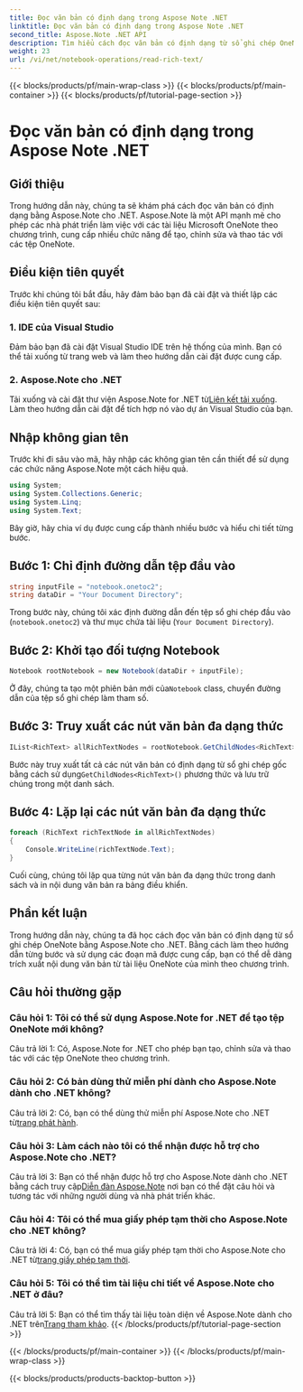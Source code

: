```yaml
---
title: Đọc văn bản có định dạng trong Aspose Note .NET
linktitle: Đọc văn bản có định dạng trong Aspose Note .NET
second_title: Aspose.Note .NET API
description: Tìm hiểu cách đọc văn bản có định dạng từ sổ ghi chép OneNote theo chương trình bằng cách sử dụng Aspose.Note for .NET. Hãy làm theo hướng dẫn từng bước của chúng tôi để dễ dàng tích hợp.
weight: 23
url: /vi/net/notebook-operations/read-rich-text/
---
```


{{< blocks/products/pf/main-wrap-class >}}
{{< blocks/products/pf/main-container >}}
{{< blocks/products/pf/tutorial-page-section >}}

# Đọc văn bản có định dạng trong Aspose Note .NET

## Giới thiệu

Trong hướng dẫn này, chúng ta sẽ khám phá cách đọc văn bản có định dạng bằng Aspose.Note cho .NET. Aspose.Note là một API mạnh mẽ cho phép các nhà phát triển làm việc với các tài liệu Microsoft OneNote theo chương trình, cung cấp nhiều chức năng để tạo, chỉnh sửa và thao tác với các tệp OneNote.

## Điều kiện tiên quyết

Trước khi chúng tôi bắt đầu, hãy đảm bảo bạn đã cài đặt và thiết lập các điều kiện tiên quyết sau:

### 1. IDE của Visual Studio

Đảm bảo bạn đã cài đặt Visual Studio IDE trên hệ thống của mình. Bạn có thể tải xuống từ trang web và làm theo hướng dẫn cài đặt được cung cấp.

### 2. Aspose.Note cho .NET

 Tải xuống và cài đặt thư viện Aspose.Note for .NET từ[Liên kết tải xuống](https://releases.aspose.com/note/net/). Làm theo hướng dẫn cài đặt để tích hợp nó vào dự án Visual Studio của bạn.

## Nhập không gian tên

Trước khi đi sâu vào mã, hãy nhập các không gian tên cần thiết để sử dụng các chức năng Aspose.Note một cách hiệu quả.

```csharp
using System;
using System.Collections.Generic;
using System.Linq;
using System.Text;
```

Bây giờ, hãy chia ví dụ được cung cấp thành nhiều bước và hiểu chi tiết từng bước.

## Bước 1: Chỉ định đường dẫn tệp đầu vào

```csharp
string inputFile = "notebook.onetoc2";
string dataDir = "Your Document Directory";
```

Trong bước này, chúng tôi xác định đường dẫn đến tệp sổ ghi chép đầu vào (`notebook.onetoc2`) và thư mục chứa tài liệu (`Your Document Directory`).

## Bước 2: Khởi tạo đối tượng Notebook

```csharp
Notebook rootNotebook = new Notebook(dataDir + inputFile);
```

 Ở đây, chúng ta tạo một phiên bản mới của`Notebook` class, chuyển đường dẫn của tệp sổ ghi chép làm tham số.

## Bước 3: Truy xuất các nút văn bản đa dạng thức

```csharp
IList<RichText> allRichTextNodes = rootNotebook.GetChildNodes<RichText>();
```

 Bước này truy xuất tất cả các nút văn bản có định dạng từ sổ ghi chép gốc bằng cách sử dụng`GetChildNodes<RichText>()` phương thức và lưu trữ chúng trong một danh sách.

## Bước 4: Lặp lại các nút văn bản đa dạng thức

```csharp
foreach (RichText richTextNode in allRichTextNodes)
{
    Console.WriteLine(richTextNode.Text);
}
```

Cuối cùng, chúng tôi lặp qua từng nút văn bản đa dạng thức trong danh sách và in nội dung văn bản ra bảng điều khiển.

## Phần kết luận

Trong hướng dẫn này, chúng ta đã học cách đọc văn bản có định dạng từ sổ ghi chép OneNote bằng Aspose.Note cho .NET. Bằng cách làm theo hướng dẫn từng bước và sử dụng các đoạn mã được cung cấp, bạn có thể dễ dàng trích xuất nội dung văn bản từ tài liệu OneNote của mình theo chương trình.

## Câu hỏi thường gặp

### Câu hỏi 1: Tôi có thể sử dụng Aspose.Note for .NET để tạo tệp OneNote mới không?

Câu trả lời 1: Có, Aspose.Note for .NET cho phép bạn tạo, chỉnh sửa và thao tác với các tệp OneNote theo chương trình.

### Câu hỏi 2: Có bản dùng thử miễn phí dành cho Aspose.Note dành cho .NET không?

 Câu trả lời 2: Có, bạn có thể dùng thử miễn phí Aspose.Note cho .NET từ[trang phát hành](https://releases.aspose.com/).

### Câu hỏi 3: Làm cách nào tôi có thể nhận được hỗ trợ cho Aspose.Note cho .NET?

 Câu trả lời 3: Bạn có thể nhận được hỗ trợ cho Aspose.Note dành cho .NET bằng cách truy cập[Diễn đàn Aspose.Note](https://forum.aspose.com/c/note/28) nơi bạn có thể đặt câu hỏi và tương tác với những người dùng và nhà phát triển khác.

### Câu hỏi 4: Tôi có thể mua giấy phép tạm thời cho Aspose.Note cho .NET không?

 Câu trả lời 4: Có, bạn có thể mua giấy phép tạm thời cho Aspose.Note cho .NET từ[trang giấy phép tạm thời](https://purchase.aspose.com/temporary-license/).

### Câu hỏi 5: Tôi có thể tìm tài liệu chi tiết về Aspose.Note cho .NET ở đâu?

 Câu trả lời 5: Bạn có thể tìm thấy tài liệu toàn diện về Aspose.Note dành cho .NET trên[Trang tham khảo](https://reference.aspose.com/note/net/).
{{< /blocks/products/pf/tutorial-page-section >}}

{{< /blocks/products/pf/main-container >}}
{{< /blocks/products/pf/main-wrap-class >}}

{{< blocks/products/products-backtop-button >}}
